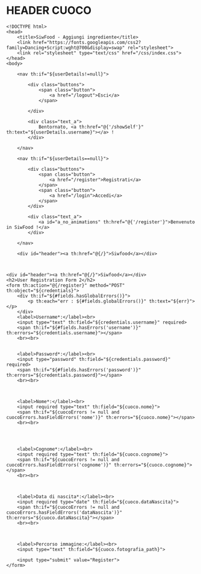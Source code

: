 # HEADER CUOCO


```
<!DOCTYPE html>
<head>
    <title>SiwFood - Aggiungi ingrediente</title>
    <link href="https://fonts.googleapis.com/css2?family=Dancing+Script:wght@700&display=swap" rel="stylesheet">
    <link rel="stylesheet" type="text/css" href="/css/index.css">
</head>
<body>

	<nav th:if="${userDetails!=null}">
	
		<div class="buttons">
    		<span class="button">
       	 		<a href="/logout">Esci</a>
    		</span>
            	
		</div>
        
		<div class="text_a">
    		Bentornato, <a th:href="@{'/showSelf'}" th:text="${userDetails.username}"></a> !
		</div>
	
	</nav>
	
	<nav th:if="${userDetails==null}">
	
		<div class="buttons">
			<span class="button">
				<a href="/register">Registrati</a>
			</span>
			<span class="button">
				<a href="/login">Accedi</a>
			</span>
		</div>
		        
		<div class="text_a">
			<a id="a_no_animations" th:href="@{'/register'}">Benvenuto in SiwFood !</a>
		</div>
		        
	</nav>
	
	<div id="header"><a th:href="@{/}">Siwfood</a></div>
	
	
```





    <div id="header"><a th:href="@{/}">Siwfood</a></div>
    <h2>User Registration Form 2</h2>
    <form th:action="@{/register}" method="POST" th:object="${credentials}">
		<div th:if="${#fields.hasGlobalErrors()}">
			<p th:each="err : ${#fields.globalErrors()}" th:text="${err}"></p>
		</div>
        <label>Username*:</label><br>
        <input type="text" th:field="${credentials.username}" required>
		<span th:if="${#fields.hasErrors('username')}" th:errors="${credentials.username}"></span>
		<br><br>
		
		
        <label>Password*:</label><br>
        <input type="password" th:field="${credentials.password}" required>
		<span th:if="${#fields.hasErrors('password')}" th:errors="${credentials.password}"></span>
		<br><br>
		
		
		
		<label>Nome*:</label><br>
		<input required type="text" th:field="${cuoco.nome}">
		<span th:if="${cuocoErrors != null and cuocoErrors.hasFieldErrors('nome')}" th:errors="${cuoco.nome}"></span>
		<br><br>
		
		
		
		
		<label>Cognome*:</label><br>
		<input required type="text" th:field="${cuoco.cognome}">
		<span th:if="${cuocoErrors != null and cuocoErrors.hasFieldErrors('cognome')}" th:errors="${cuoco.cognome}"></span>
		<br><br>
		
		
		
		<label>Data di nascita*:</label><br>
		<input required type="date" th:field="${cuoco.dataNascita}">
		<span th:if="${cuocoErrors != null and cuocoErrors.hasFieldErrors('dataNascita')}" th:errors="${cuoco.dataNascita}"></span>
		<br><br>
		
		
		
		<label>Percorso immagine:</label><br> 
		<input type="text" th:field="${cuoco.fotografia_path}">
		
        <input type="submit" value="Register">
    </form>
</body>
</html>